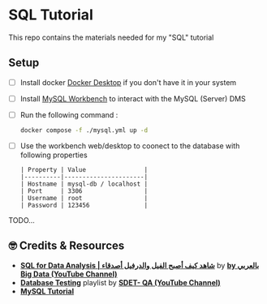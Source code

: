 # SQL Tutorial

This repo contains the materials needed for my "SQL" tutorial

## Setup

- [ ] Install docker [Docker Desktop](https://www.docker.com/products/docker-desktop/) if you don't have it in your system
- [ ] Install [MySQL Workbench](https://dev.mysql.com/downloads/workbench/) to interact with the MySQL (Server) DMS
- [ ] Run the following command :
  ```sh
  docker compose -f ./mysql.yml up -d
  ```
- [ ] Use the workbench web/desktop to coonect to the database with following properties

      | Property | Value                |
      |----------|----------------------|
      | Hostname | mysql-db / localhost |
      | Port     | 3306                 |
      | Username | root                 |
      | Password | 123456               |

TODO...

## :nerd_face: Credits & Resources

- **[SQL for Data Analysis | شاهد كيف أصبح الفيل والدرفيل أصدقاء](https://www.youtube.com/watch?v=kb-_GbpH3sQ)** by **[by بالعربي Big Data (YouTube Channel)](https://www.youtube.com/@bigdata4756)**
- **[Database Testing](hhttps://www.youtube.com/playlist?list=PLUDwpEzHYYLtmxThtmsBxocKuicJOddGj)** playlist by **[SDET- QA (YouTube Channel)](https://www.youtube.com/@sdetpavan)**
- **[MySQL Tutorial](https://www.mysqltutorial.org/)**
